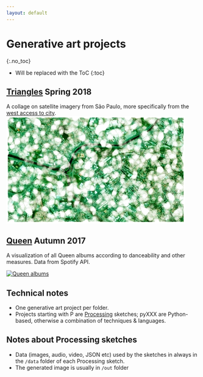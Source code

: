 ```yaml
---
layout: default
---
```


# Generative art projects
{:.no_toc}

* Will be replaced with the ToC
{:toc}

## [Triangles](/PTriangles) Spring 2018
  A collage on satellite imagery from São Paulo, more specifically from the [west access to city](https://www.google.se/maps/@-23.5254695,-46.7478157,14.44z).
  ![SaoPaulo sketch](/PTriangles/out/ssmall.jpg)
## [Queen](/pySpotifyAlbumFeatures) Autumn 2017
  A visualization of all Queen albums according to danceability and other measures. Data from Spotify API.
  
  [![Queen albums](/pySpotifyAlbumFeatures/nodebox/QueenAlbumFeaturesSmall.png)](/pySpotifyAlbumFeatures)


## Technical notes
 * One generative art project per folder. 
 * Projects starting with P are [Processing](processing.org) sketches; pyXXX are Python-based, otherwise a combination of techniques & languages.
 

## Notes about Processing sketches
* Data (images, audio, video, JSON etc) used by the sketches in always in the `/data` folder of each Processing sketch.
* The generated image is usually in `/out` folder

